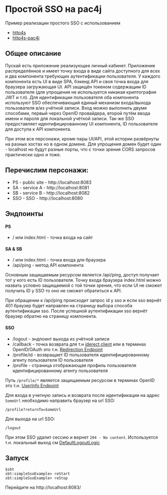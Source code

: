 # Простой SSO на pac4j

Пример реализации простого SSO с использованием

- [http4s](https://http4s.org/v0.21/)
- [http4s-pac4j](https://github.com/pac4j/http4s-pac4j)

## Общее описание

Пускай есть приложение реализующее личный кабинет. Приложение
распределённое и имеет точку входа в виде сайта доступного для всех и два
компонента требующих аутентификации пользователя. У каждого компонента есть
UI в виде SPA, бэкенд API и своя точка входа для браузера загружающая UI.
API защищён токеном содержащим ID пользователя (для упрощения не используется
никакая криптография JWT и т.п).
Для идентификации пользователя оба компонента используют SSO обеспечивающий
единый механизм входа/выхода пользователя в/из учётной записи. Вход можно
выполнить двумя способами, первый через OpenID провайдера, второй путём ввода
имени и пароля для локальной учётной записи. Так-же SSO предоставляет
идентифицированному UI компонента, ID пользователя для доступа к API компонента.

При этом все персонажи, кроме пары UI/API, этой истории
развёрнуты на разных хостах но в одном домене. Для упрощения домен будет один -
localhost но будут разные порты, что с точки зрения CORS запросов практически
одно и тоже.

## Перечислим персонажи:

- PS - public site - http://localhost:8083
- SA - service A - http://localhost:8081
- SB - service B - http://localhost:8082
- SSO - SSO - http://localhost:8080

## Эндпоинты

#### PS
- / или index.html - точка входа на сайт

#### SA & SB

- / или index.html - точка входа для браузера
- /api/ping - метод API компонента

Основным защищаемым ресурсом является /api/ping, доступ получает тот у кого есть
ID пользователя. Точку входа браузера index.html можно назвать условно защищаемой
с той точки зрения, что если UI не сможет получить ID у SSO то оно не сможет
обратиться к API.

При обращении к /api/ping происходит запрос id у sso и если sso вернёт 401
браузер будет направлен на страницу выбора способа аутентификации sso. После
успешной аутентификации sso вернёт браузер обратно на страницу компонента.

#### SSO

- /logout - эндпоинт выхода из учётной записи
- /callback - точка возврата для т.н [iderect client](http://www.pac4j.org/docs/clients.html)
или в терминах OpenID/OAuth это т.н. [Redirection Endpoint](https://tools.ietf.org/html/rfc6749#section-3.1.2)
- /profile/id - возвращает ID пользователя идентифицированному агенту пользователя
ID пользователя
- /profile - страница отображающая профиль пользователя идентифицированному
агенту пользователя

Путь `/profile/*` является защищаемым ресурсом в терминах OpenID это т.н.
[UserInfo Endpoint](https://openid.net/specs/openid-connect-core-1_0.html#UserInfo)

Для входа в учетную запись и возврата после идентификации на адрес `SomeUrl`
необходимо направить браузер на url SSO:

`/profile?returnTo=SomeUrl`

Для выхода на url SSO:

`/logout`

При этом SSO удалит сессию и вернет `204 - No content`. Используется т.н.
локальный выход см [DefaultLogoutLogic](https://github.com/pac4j/pac4j/blob/458babbc0877521906194d6b31a4761426f5ee4b/pac4j-core/src/main/java/org/pac4j/core/engine/DefaultLogoutLogic.java#L37)

## Запуск

    $sbt
    sbt:simpleSsoExample> reStart
    sbt:simpleSsoExample> reStop

Перейдите на http://localhost:8083/
